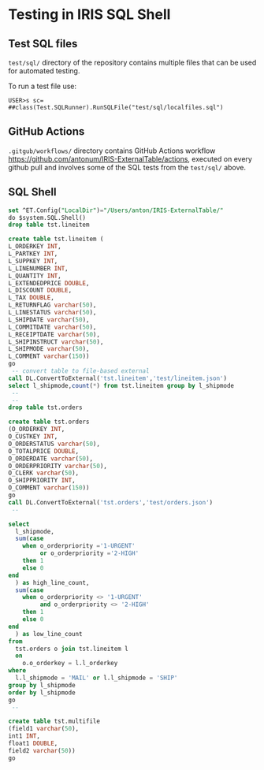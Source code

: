# Testing in IRIS SQL Shell

## Test SQL files

`test/sql/` directory of the repository contains multiple files that can be used for automated testing.

To run a test file use:
```
USER>s sc= ##class(Test.SQLRunner).RunSQLFile("test/sql/localfiles.sql")
```
## GitHub Actions

`.gitgub/workflows/` directory contains GitHub Actions workflow https://github.com/antonum/IRIS-ExternalTable/actions, executed on every github pull and involves some of the SQL tests from the `test/sql/`  above.

## SQL Shell

```sql
set ^ET.Config("LocalDir")="/Users/anton/IRIS-ExternalTable/"
do $system.SQL.Shell()
drop table tst.lineitem

create table tst.lineitem (
L_ORDERKEY INT,
L_PARTKEY INT,
L_SUPPKEY INT,
L_LINENUMBER INT,
L_QUANTITY INT,
L_EXTENDEDPRICE DOUBLE,
L_DISCOUNT DOUBLE,
L_TAX DOUBLE,
L_RETURNFLAG varchar(50),
L_LINESTATUS varchar(50),
L_SHIPDATE varchar(50),
L_COMMITDATE varchar(50),
L_RECEIPTDATE varchar(50),
L_SHIPINSTRUCT varchar(50),
L_SHIPMODE varchar(50), 
L_COMMENT varchar(150))
go
 -- convert table to file-based external
call DL.ConvertToExternal('tst.lineitem','test/lineitem.json')
select l_shipmode,count(*) from tst.lineitem group by l_shipmode
 --
 --
drop table tst.orders 

create table tst.orders 
(O_ORDERKEY INT, 
O_CUSTKEY INT, 
O_ORDERSTATUS varchar(50), 
O_TOTALPRICE DOUBLE, 
O_ORDERDATE varchar(50), 
O_ORDERPRIORITY varchar(50), 
O_CLERK varchar(50), 
O_SHIPPRIORITY INT, 
O_COMMENT varchar(150)) 
go
call DL.ConvertToExternal('tst.orders','test/orders.json')
 --

select 
  l_shipmode,
  sum(case
    when o_orderpriority ='1-URGENT'
         or o_orderpriority ='2-HIGH'
    then 1
    else 0
end
  ) as high_line_count,
  sum(case
    when o_orderpriority <> '1-URGENT'
         and o_orderpriority <> '2-HIGH'
    then 1
    else 0
end
  ) as low_line_count
from
  tst.orders o join tst.lineitem l 
  on 
    o.o_orderkey = l.l_orderkey 
where 
  l.l_shipmode = 'MAIL' or l.l_shipmode = 'SHIP'
group by l_shipmode
order by l_shipmode
go
 --

create table tst.multifile 
(field1 varchar(50), 
int1 INT, 
float1 DOUBLE, 
field2 varchar(50))
go 
```